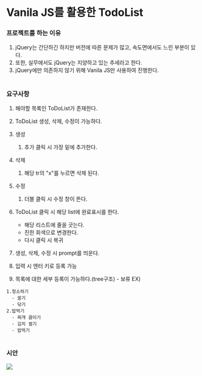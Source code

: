 # Vanila JS를 활용한 TodoList

### 프로젝트를 하는 이유
1. jQuery는 간단하긴 하지만 버전에 따른 문제가 많고, 속도면에서도 느린 부분이 있다.
2. 또한, 실무에서도 jQuery는 지양하고 있는 추세라고 한다.
3. jQuery에만 의존하지 않기 위해 Vanila JS만 사용하여 진행한다.
#
### 요구사항
1. 해야할 목록인 ToDoList가 존재한다.
2. ToDoList 생성, 삭제, 수정이 가능하다.
3. 생성
   1) 추가 클릭 시 가장 밑에 추가한다.
4. 삭제
   1) 해당 tr의 "x"를 누르면 삭제 된다.
5. 수정
   1) 더블 클릭 시 수정 창이 뜬다.

6. ToDoList 클릭 시 해당 list에 완료표시를 한다.
   - 해당 리스트에 줄을 긋는다.
   - 진한 회색으로 변경한다.
   - 다시 클릭 시 복귀
7. 생성, 삭제, 수정 시 prompt를 띄운다.
8. 입력 시 엔터 키로 등록 가능
9. 목록에 대한 세부 등록이 가능하다.(tree구조) - 보류 
   EX)  
  ```
  1.청소하기
    - 쓸기
    - 닦기  
  2.밥먹기
    - 찌개 끓이기
    - 김치 썰기
    - 밥먹기
  ```
#
### 시안
<div>
   <img width="auto" height="auto" src="https://user-images.githubusercontent.com/53487385/71318532-66d39e00-24d5-11ea-8811-ea0a5699a507.PNG">
</div>
  
